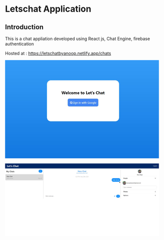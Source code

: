 # Letschat Application

## Introduction
This is a chat appliation developed using React js, Chat Engine, firebase authentication 

Hosted at : https://letschatbyanoop.netlify.app/chats


![Chat Application](https://github.com/AnoopKiranAM/letschat/blob/main/images/Login.JPG)

![Chat Application](https://github.com/AnoopKiranAM/letschat/blob/main/images/Chat%20Page.JPG)
